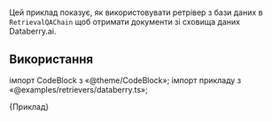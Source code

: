 # 

Цей приклад показує, як використовувати ретрівер з бази даних в `RetrievalQAChain` щоб отримати документи зі сховища даних Databerry.ai.

## Використання

імпорт CodeBlock з «@theme/CodeBlock»; імпорт прикладу з «@examples/retrievers/databerry.ts»;

<CodeBlock language="typescript">{Приклад}</CodeBlock>
